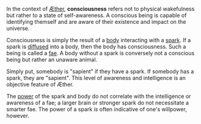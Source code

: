 In the context of [Æther](<../README.md>), **consciousness** refers not to physical wakefulness but rather to a state of self-awareness. A conscious being is capable of identifying themself and are aware of their existence and impact on the universe.

Consciousness is simply the result of a [body](<../Æther/Body.md>) interacting with a [spark](<../Æther/Spark.md>). If a spark is [diffused](<../Æther/Diffusing.md>) into a body, then the body has consciousness. Such a being is called a [fae](<../Fae.md>). A body without a spark is conversely not a conscious being but rather an unaware animal.

Simply put, somebody is "sapient" if they have a spark. If somebody has a spark, they are "sapient". This level of awareness and intelligence is an objective feature of Æther.

The [power](<../Æther/Spark.md#Power>) of the spark and body do not correlate with the intelligence or awareness of a fae; a larger brain or stronger spark do not necessitate a smarter fae. The power of a spark *is* often indicative of one's willpower, however.